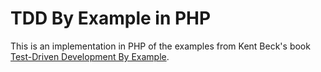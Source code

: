 # TDD By Example in PHP

This is an implementation in PHP of the examples from Kent Beck's book [Test-Driven Development By Example](https://www.amazon.com/Test-Driven-Development-Kent-Beck/dp/0321146530).
